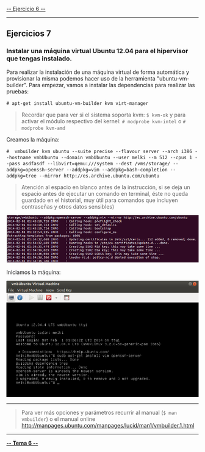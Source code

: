 [-- Ejercicio 6 --](./ejercicio06.md)

------------------

## Ejercicios 7

### Instalar una máquina virtual Ubuntu 12.04 para el hipervisor que tengas instalado.

Para realizar la instalación de una máquina virtual de forma automática y provisionar la misma podemos hacer uso de la herramienta "ubuntu-vm-builder". Para empezar, vamos a instalar las dependencias para realizar las pruebas:

    # apt-get install ubuntu-vm-builder kvm virt-manager

> Recordar que para ver si el sistema soporta kvm: `$ kvm-ok` y para activar el módulo respectivo del kernel: `# modprobe kvm-intel` o `# modprobe kvm-amd`


Creamos la máquina:

    #  vmbuilder kvm ubuntu --suite precise --flavour server --arch i386 --hostname vmbUbuntu --domain vmbUbuntu --user melki --m 512 --cpus 1 --pass asdfasdf --libvirt=qemu:///system --dest /vms/storage/ --addpkg=openssh-server --addpkg=vim --addpkg=bash-completion --addpkg=tree --mirror http://es.archive.ubuntu.com/ubuntu

> Atención al espacio en blanco antes de la instrucción, si se deja un espacio antes de ejecutar un comando en terminal, éste no queda guardado en el historial, muy útil para comandos que incluyen contraseñas y otros datos sensibles)

![](./images/vmbuilder_process.png "Proceso de creación de máquina con vmbuilder")

Iniciamos la máquina:

![](./images/vmbmachine_running.png "Máquina creada con vmbuilder iniciada")

-------------------

> Para ver más opciones y parámetros recurrir al manual (`$ man vmbuilder`) o el manual online http://manpages.ubuntu.com/manpages/lucid/man1/vmbuilder.1.html

------------------

[**-- Tema 6 --**](./Tema6)
